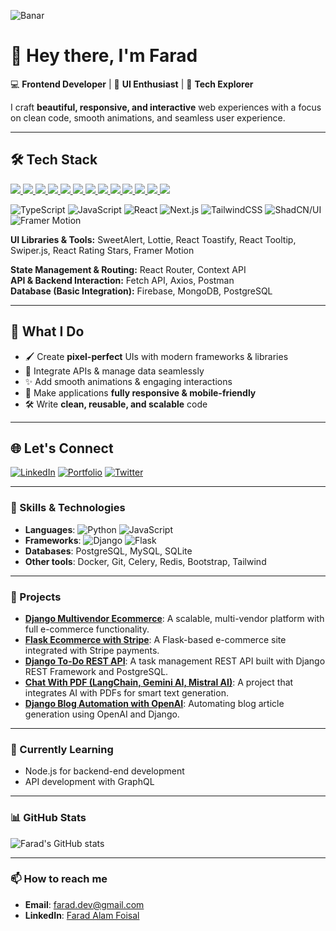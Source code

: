 ![Banar](https://i.ibb.co.com/vxcGtdZJ/For-GIthub.png)


# 👋 Hey there, I'm Farad  

💻 **Frontend Developer** | 🎨 **UI Enthusiast** | 🚀 **Tech Explorer**  

I craft **beautiful, responsive, and interactive** web experiences with a focus on clean code, smooth animations, and seamless user experience.  

---

## 🛠 Tech Stack

<p align="left">  
<a href="https://github.com/harish-sethuraman/readme-components">
 <img  src="https://readme-components.vercel.app/api?component=logo&fill=black&logo=react&animation=spin&svgfill=15d8fe">  
 </a>
 <a href="https://github.com/harish-sethuraman/readme-components">
<img  src="https://readme-components.vercel.app/api?component=logo&fill=black&logo=next.js&svgfill=8ed5fa">
</a>
  
 <a href="https://github.com/harish-sethuraman/readme-components">
 <img  src="https://readme-components.vercel.app/api?component=logo&fill=black&logo=node.js&svgfill=659b60">
</a>

<a href="https://github.com/harish-sethuraman/readme-components">
<img  src="https://readme-components.vercel.app/api?component=logo&fill=black&logo=javascript&svgfill=f6df1c">
</a>
 <a href="https://github.com/harish-sethuraman/readme-components">
<img  src="https://readme-components.vercel.app/api?component=logo&fill=black&logo=typescript&svgfill=2d79c7">
</a>


 <a href="https://github.com/harish-sethuraman/readme-components">
<img  src="https://readme-components.vercel.app/api?component=logo&fill=black&logo=postgresql&svgfill=2d79c7">
</a>
 <a href="https://github.com/harish-sethuraman/readme-components">
<img  src="https://readme-components.vercel.app/api?component=logo&fill=black&logo=mysql&svgfill=2d79c7">
</a>

<a href="https://github.com/harish-sethuraman/readme-components">
<img  src="https://readme-components.vercel.app/api?component=logo&fill=black&logo=CSS3&svgfill=028dd1">
</a>
<a href="https://github.com/harish-sethuraman/readme-components">
<img  src="https://readme-components.vercel.app/api?component=logo&fill=black&logo=sass&svgfill=cd6799">
</a>
 <a href="https://github.com/harish-sethuraman/readme-components">
<img  src="https://readme-components.vercel.app/api?component=logo&fill=black&logo=tailwindcss&svgfill=2d79c7">
</a>
 <a href="https://github.com/harish-sethuraman/readme-components">
<img  src="https://readme-components.vercel.app/api?component=logo&fill=black&logo=bootstrap&svgfill=2d79c7">
</a>
<a href="https://github.com/harish-sethuraman/readme-components">
<img  src="https://readme-components.vercel.app/api?component=logo&fill=black&logo=github">
</a>
 <a href="https://github.com/harish-sethuraman/readme-components">
<img  src="https://readme-components.vercel.app/api?component=logo&fill=black&logo=git&svgfill=2d79c7">
</a>

</p>


![TypeScript](https://img.shields.io/badge/TypeScript-3178C6?style=for-the-badge&logo=typescript&logoColor=white)
![JavaScript](https://img.shields.io/badge/JavaScript-F7DF1E?style=for-the-badge&logo=javascript&logoColor=black)
![React](https://img.shields.io/badge/React-20232A?style=for-the-badge&logo=react&logoColor=61DAFB)
![Next.js](https://img.shields.io/badge/Next.js-000000?style=for-the-badge&logo=nextdotjs&logoColor=white)
![TailwindCSS](https://img.shields.io/badge/Tailwind_CSS-38B2AC?style=for-the-badge&logo=tailwind-css&logoColor=white)
![ShadCN/UI](https://img.shields.io/badge/ShadCN/UI-black?style=for-the-badge)
![Framer Motion](https://img.shields.io/badge/Framer_Motion-EF3F5D?style=for-the-badge&logo=framer&logoColor=white)

**UI Libraries & Tools:** SweetAlert, Lottie, React Toastify, React Tooltip, Swiper.js, React Rating Stars, Framer Motion

**State Management & Routing:** React Router, Context API  
**API & Backend Interaction:** Fetch API, Axios, Postman  
**Database (Basic Integration):** Firebase, MongoDB, PostgreSQL  

---

## 📌 What I Do

- 🖌 Create **pixel-perfect** UIs with modern frameworks & libraries  
- 🔄 Integrate APIs & manage data seamlessly  
- ✨ Add smooth animations & engaging interactions  
- 📱 Make applications **fully responsive & mobile-friendly**  
- 🛠 Write **clean, reusable, and scalable** code  

---


## 🌐 Let's Connect

[![LinkedIn](https://img.shields.io/badge/LinkedIn-0A66C2?style=for-the-badge&logo=linkedin&logoColor=white)](https://www.linkedin.com/in/your-linkedin/)
[![Portfolio](https://img.shields.io/badge/Portfolio-FF5722?style=for-the-badge&logo=About.me&logoColor=white)](https://your-portfolio-link.com)
[![Twitter](https://img.shields.io/badge/Twitter-1DA1F2?style=for-the-badge&logo=twitter&logoColor=white)](https://twitter.com/your-handle)

---



### 🚀 Skills & Technologies
- **Languages**: ![Python](https://img.shields.io/badge/Python-3776AB?style=for-the-badge&logo=python&logoColor=white) ![JavaScript](https://img.shields.io/badge/JavaScript-F7DF1E?style=for-the-badge&logo=javascript&logoColor=black)
- **Frameworks**: ![Django](https://img.shields.io/badge/Django-092E20?style=for-the-badge&logo=django&logoColor=white) ![Flask](https://img.shields.io/badge/Flask-000000?style=for-the-badge&logo=flask&logoColor=white)
- **Databases**: PostgreSQL, MySQL, SQLite
- **Other tools**: Docker, Git, Celery, Redis, Bootstrap, Tailwind

---

### 📂 Projects
- **[Django Multivendor Ecommerce](https://github.com/farad-alam/Multi-Vendor-Ecommerce)**: A scalable, multi-vendor platform with full e-commerce functionality.
- **[Flask Ecommerce with Stripe](https://github.com/farad-alam/Flask-Ecommerce)**: A Flask-based e-commerce site integrated with Stripe payments.
- **[Django To-Do REST API](https://github.com/farad-alam/Django-ToDo-REST-API)**: A task management REST API built with Django REST Framework and PostgreSQL.
- **[Chat With PDF (LangChain, Gemini AI, Mistral AI)](https://github.com/farad-alam/Chat-With-PDF-Using-LangChain-Gemini)**: A project that integrates AI with PDFs for smart text generation.
- **[Django Blog Automation with OpenAI](https://github.com/farad-alam/Django-Blog-Automation-Web-App)**: Automating blog article generation using OpenAI and Django.

---

### 🌱 Currently Learning
- Node.js for backend-end development
- API development with GraphQL

---

### 📊 GitHub Stats
![Farad's GitHub stats](https://github-readme-stats.vercel.app/api?username=farad-alam&show_icons=true&theme=radical)

---

### 📫 How to reach me
- **Email**: [farad.dev@gmail.com](mailto:farad.dev@gmail.com)
- **LinkedIn**: [Farad Alam Foisal](https://www.linkedin.com/in/farad-alam-foisal/)
